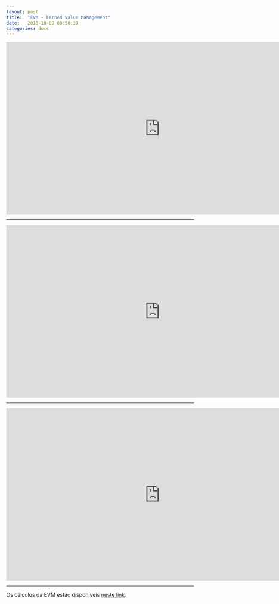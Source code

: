```yaml
---
layout: post
title:  "EVM - Earned Value Management"
date:   2018-10-09 08:50:39
categories: docs
---
```


<iframe width="824" height="461" seamless frameborder="0" scrolling="no" src="https://docs.google.com/spreadsheets/d/e/2PACX-1vSNLL58Ttf4L_Hf72MDenKMsG9-minoeALDeDyMPErHCkbN9Q3k0qQ1D2VNeqz7ASE4RJ_t5c9SFm2A/pubchart?oid=14435201&amp;format=interactive"></iframe>

<hr>

<iframe width="824" height="461" seamless frameborder="0" scrolling="no" src="https://docs.google.com/spreadsheets/d/e/2PACX-1vSNLL58Ttf4L_Hf72MDenKMsG9-minoeALDeDyMPErHCkbN9Q3k0qQ1D2VNeqz7ASE4RJ_t5c9SFm2A/pubchart?oid=1959196995&amp;format=interactive"></iframe>

<hr>

<iframe width="824" height="461" seamless frameborder="0" scrolling="no" src="https://docs.google.com/spreadsheets/d/e/2PACX-1vSNLL58Ttf4L_Hf72MDenKMsG9-minoeALDeDyMPErHCkbN9Q3k0qQ1D2VNeqz7ASE4RJ_t5c9SFm2A/pubchart?oid=450387026&amp;format=interactive"></iframe>

<hr>

Os cálculos da EVM estão disponíveis <a href='https://docs.google.com/spreadsheets/d/1tROjL0-viE5fCK8CeGh1EEXh3ykP2BlmwZ3DbOkUoRY/edit?usp=sharing'>neste link</a>.
